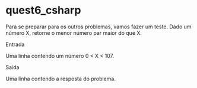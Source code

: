 # quest6_csharp

Para se preparar para os outros problemas, vamos fazer um teste. Dado um número X, 
retorne o menor número par maior do que X.

Entrada

Uma linha contendo um número  0 < X < 107.

Saída

Uma linha contendo a resposta do problema.
